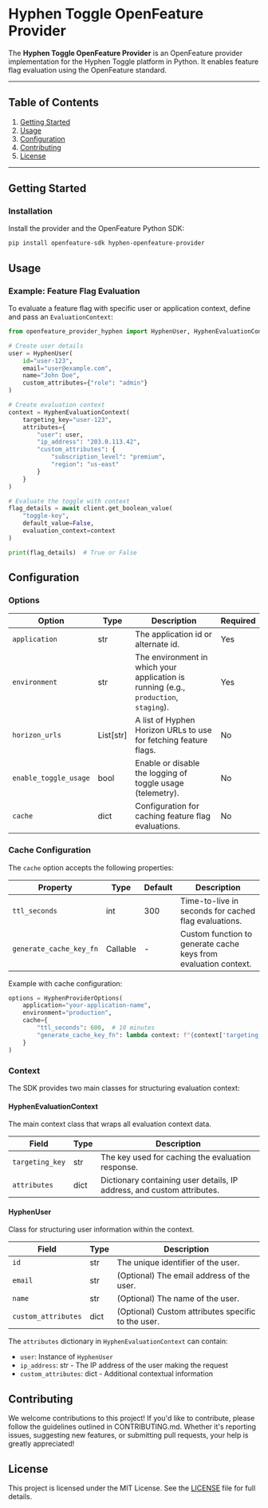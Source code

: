 # Hyphen Toggle OpenFeature Provider

The **Hyphen Toggle OpenFeature Provider** is an OpenFeature provider implementation for the Hyphen Toggle platform in Python. It enables feature flag evaluation using the OpenFeature standard.

---

## Table of Contents

1. [Getting Started](#getting-started)
2. [Usage](#usage)
3. [Configuration](#configuration)
4. [Contributing](#contributing)
5. [License](#license)

---

## Getting Started

### Installation

Install the provider and the OpenFeature Python SDK:

```bash
pip install openfeature-sdk hyphen-openfeature-provider
```

## Usage

### Example: Feature Flag Evaluation

To evaluate a feature flag with specific user or application context, define and pass an `EvaluationContext`:

```python
from openfeature_provider_hyphen import HyphenUser, HyphenEvaluationContext

# Create user details
user = HyphenUser(
    id="user-123",
    email="user@example.com",
    name="John Doe",
    custom_attributes={"role": "admin"}
)

# Create evaluation context
context = HyphenEvaluationContext(
    targeting_key="user-123",
    attributes={
        "user": user,
        "ip_address": "203.0.113.42",
        "custom_attributes": {
            "subscription_level": "premium",
            "region": "us-east"
        }
    }
)

# Evaluate the toggle with context
flag_details = await client.get_boolean_value(
    "toggle-key",
    default_value=False,
    evaluation_context=context
)

print(flag_details)  # True or False
```

## Configuration

### Options

| Option | Type | Description | Required |
|--------|------|-------------|----------|
| `application` | str | The application id or alternate id. | Yes |
| `environment` | str | The environment in which your application is running (e.g., `production`, `staging`). | Yes |
| `horizon_urls` | List[str] | A list of Hyphen Horizon URLs to use for fetching feature flags. | No |
| `enable_toggle_usage` | bool | Enable or disable the logging of toggle usage (telemetry). | No |
| `cache` | dict | Configuration for caching feature flag evaluations. | No |

### Cache Configuration

The `cache` option accepts the following properties:

| Property | Type | Default | Description |
|----------|------|---------|-------------|
| `ttl_seconds` | int | 300 | Time-to-live in seconds for cached flag evaluations. |
| `generate_cache_key_fn` | Callable | - | Custom function to generate cache keys from evaluation context. |

Example with cache configuration:

```python
options = HyphenProviderOptions(
    application="your-application-name",
    environment="production",
    cache={
        "ttl_seconds": 600,  # 10 minutes
        "generate_cache_key_fn": lambda context: f"{context['targeting_key']}-{context['user']['id']}"
    }
)
```

### Context

The SDK provides two main classes for structuring evaluation context:

#### HyphenEvaluationContext

The main context class that wraps all evaluation context data.

| Field | Type | Description |
|-------|------|-------------|
| `targeting_key` | str | The key used for caching the evaluation response. |
| `attributes` | dict | Dictionary containing user details, IP address, and custom attributes. |

#### HyphenUser

Class for structuring user information within the context.

| Field | Type | Description |
|-------|------|-------------|
| `id` | str | The unique identifier of the user. |
| `email` | str | (Optional) The email address of the user. |
| `name` | str | (Optional) The name of the user. |
| `custom_attributes` | dict | (Optional) Custom attributes specific to the user. |

The `attributes` dictionary in `HyphenEvaluationContext` can contain:
- `user`: Instance of `HyphenUser`
- `ip_address`: str - The IP address of the user making the request
- `custom_attributes`: dict - Additional contextual information

## Contributing

We welcome contributions to this project! If you'd like to contribute, please follow the guidelines outlined in CONTRIBUTING.md. Whether it's reporting issues, suggesting new features, or submitting pull requests, your help is greatly appreciated!

## License

This project is licensed under the MIT License. See the [LICENSE](LICENSE) file for full details.
